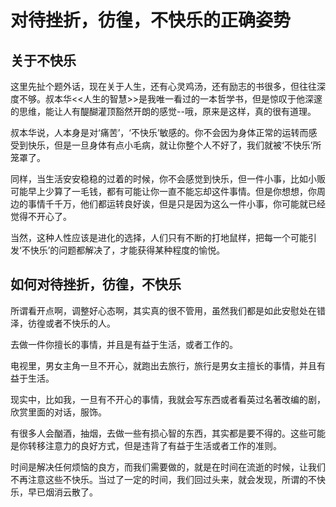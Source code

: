 # 对待挫折，彷徨，不快乐的正确姿势

##  关于不快乐

这里先扯个题外话，现在关于人生，还有心灵鸡汤，还有励志的书很多，但往往深度不够。叔本华<<人生的智慧>>是我唯一看过的一本哲学书，但是惊叹于他深邃的思维，能让人有醍醐灌顶豁然开朗的感觉--哦，原来是这样，真的很有道理。

叔本华说，人本身是对‘痛苦’，‘不快乐’敏感的。你不会因为身体正常的运转而感受到快乐，但是一旦身体有点小毛病，就让你整个人不好了，我们就被‘不快乐’所笼罩了。

同样，当生活安安稳稳的过着的时候，你不会感觉到快乐，但一件小事，比如小贩可能早上少算了一毛钱，都有可能让你一直不能忘却这件事情。但是你想想，你周边的事情千千万，他们都运转良好诶，但是只是因为这么一件小事，你可能就已经觉得不开心了。

当然，这种人性应该是进化的选择，人们只有不断的打地鼠样，把每一个可能引发‘不快乐’的问题都解决了，才能获得某种程度的愉悦。


## 如何对待挫折，彷徨，不快乐

所谓看开点啊，调整好心态啊，其实真的很不管用，虽然我们都是如此安慰处在错泽，彷徨或者不快乐的人。

去做一件你擅长的事情，并且是有益于生活，或者工作的。

电视里，男女主角一旦不开心，就跑出去旅行，旅行是男女主擅长的事情，并且有益于生活。

现实中，比如我，一旦有不开心的事情，我就会写东西或者看英过名著改编的剧，欣赏里面的对话，服饰。

有很多人会酗酒，抽烟，去做一些有损心智的东西，其实都是要不得的。这些可能是你转移注意力的良好方式，但是违背了有益于生活或者工作的准则。

时间是解决任何烦恼的良方，而我们需要做的，就是在时间在流逝的时候，让我们不再注意这些不快乐。当过了一定的时间，我们回过头来，就会发现，所谓的不快乐，早已烟消云散了。










